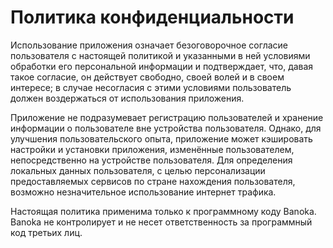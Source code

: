 # Политика конфиденциальности

Использование приложения означает безоговорочное согласие пользователя с настоящей политикой и указанными в ней условиями обработки его персональной информации и подтверждает, что, давая такое согласие, он действует свободно, своей волей и в своем интересе; в случае несогласия с этими условиями пользователь должен воздержаться от использования приложения.

Приложение не подразумевает регистрацию пользователей и хранение информации о пользователе вне устройства пользователя. Однако, для улучшения пользовательского опыта, приложение может кэшировать настройки и установки приложения, изменённые пользователем, непосредственно на устройстве пользователя. Для определения локальных данных пользователя, с целью персонализации предоставляемых сервисов по стране нахождения пользователя, возможно незначительное использование интернет трафика.

Настоящая политика применима только к программному коду Banoka. Banoka не контролирует и не несет ответственность за программный код третьих лиц.
